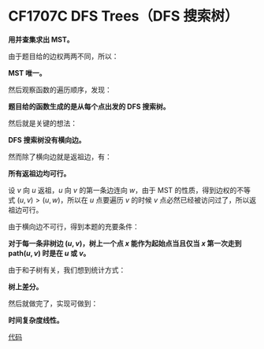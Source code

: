 # CF1707C DFS Trees（DFS 搜索树）

**用并查集求出 MST。**

由于题目给的边权两两不同，所以：

**MST 唯一。**

然后观察函数的遍历顺序，发现：

**题目给的函数生成的是从每个点出发的 DFS 搜索树。**

然后就是关键的想法：

**DFS 搜索树没有横向边。**

然而除了横向边就是返祖边，有：

**所有返祖边均可行。**

设 $v$ 向 $u$ 返祖，$u$ 向 $v$ 的第一条边连向 $w$，由于 MST 的性质，得到边权的不等式 $(u,v)>(u,w)$，所以在 $u$ 点要遍历 $v$ 的时候 $v$ 点必然已经被访问过了，所以返祖边可行。

由于横向边不可行，得到本题的充要条件：

**对于每一条非树边 $(u,v)$，树上一个点 $x$ 能作为起始点当且仅当 $x$ 第一次走到 $\text{path}(u,v)$ 时是在 $u$ 或 $v$。**

由于和子树有关，我们想到统计方式：

**树上差分。**

然后就做完了，实现可做到：

**时间复杂度线性。**

[代码](https://codeforces.com/contest/1707/submission/164574252)

